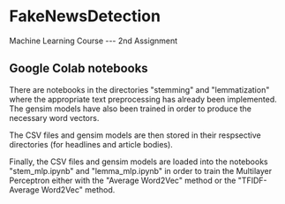 # FakeNewsDetection
Machine Learning Course --- 2nd Assignment

## Google Colab notebooks

There are notebooks in the directories "stemming" and "lemmatization" where the appropriate text preprocessing has already been implemented.
The gensim models have also been trained in order to produce the necessary word vectors.

The CSV files and gensim models are then stored in their respsective directories (for headlines and article bodies).

Finally, the CSV files and gensim models are loaded into the notebooks "stem_mlp.ipynb" and "lemma_mlp.ipynb" in order to train the Multilayer Perceptron either with the "Average Word2Vec" method or the "TFIDF-Average Word2Vec" method.
